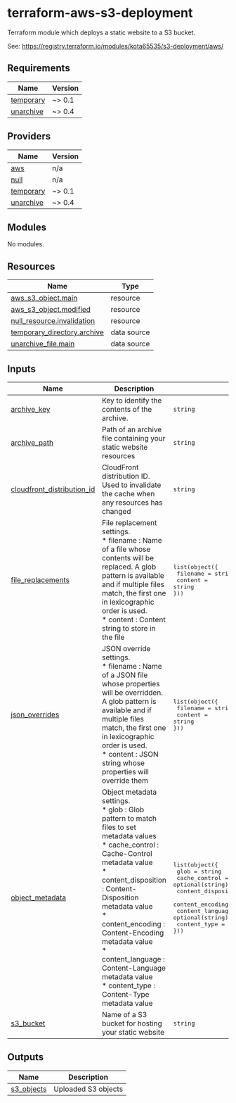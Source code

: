 # terraform-aws-s3-deployment

Terraform module which deploys a static website to a S3 bucket.

See: https://registry.terraform.io/modules/kota65535/s3-deployment/aws/

<!-- BEGIN_TF_DOCS -->
## Requirements

| Name | Version |
|------|---------|
| <a name="requirement_temporary"></a> [temporary](#requirement\_temporary) | ~> 0.1 |
| <a name="requirement_unarchive"></a> [unarchive](#requirement\_unarchive) | ~> 0.4 |

## Providers

| Name | Version |
|------|---------|
| <a name="provider_aws"></a> [aws](#provider\_aws) | n/a |
| <a name="provider_null"></a> [null](#provider\_null) | n/a |
| <a name="provider_temporary"></a> [temporary](#provider\_temporary) | ~> 0.1 |
| <a name="provider_unarchive"></a> [unarchive](#provider\_unarchive) | ~> 0.4 |

## Modules

No modules.

## Resources

| Name | Type |
|------|------|
| [aws_s3_object.main](https://registry.terraform.io/providers/hashicorp/aws/latest/docs/resources/s3_object) | resource |
| [aws_s3_object.modified](https://registry.terraform.io/providers/hashicorp/aws/latest/docs/resources/s3_object) | resource |
| [null_resource.invalidation](https://registry.terraform.io/providers/hashicorp/null/latest/docs/resources/resource) | resource |
| [temporary_directory.archive](https://registry.terraform.io/providers/kota65535/temporary/latest/docs/data-sources/directory) | data source |
| [unarchive_file.main](https://registry.terraform.io/providers/kota65535/unarchive/latest/docs/data-sources/file) | data source |

## Inputs

| Name | Description | Type | Default | Required |
|------|-------------|------|---------|:--------:|
| <a name="input_archive_key"></a> [archive\_key](#input\_archive\_key) | Key to identify the contents of the archive. | `string` | `""` | no |
| <a name="input_archive_path"></a> [archive\_path](#input\_archive\_path) | Path of an archive file containing your static website resources | `string` | n/a | yes |
| <a name="input_cloudfront_distribution_id"></a> [cloudfront\_distribution\_id](#input\_cloudfront\_distribution\_id) | CloudFront distribution ID. Used to invalidate the cache when any resources has changed | `string` | `""` | no |
| <a name="input_file_replacements"></a> [file\_replacements](#input\_file\_replacements) | File replacement settings.<br>* filename : Name of a file whose contents will be replaced. A glob pattern is available and if multiple files match, the first one in lexicographic order is used.<br>* content  : Content string to store in the file | <pre>list(object({<br>  filename = string<br>  content  = string<br>}))</pre> | `[]` | no |
| <a name="input_json_overrides"></a> [json\_overrides](#input\_json\_overrides) | JSON override settings.<br>* filename : Name of a JSON file whose properties will be overridden. A glob pattern is available and if multiple files match, the first one in lexicographic order is used.<br>* content  : JSON string whose properties will override them | <pre>list(object({<br>  filename = string<br>  content  = string<br>}))</pre> | `[]` | no |
| <a name="input_object_metadata"></a> [object\_metadata](#input\_object\_metadata) | Object metadata settings.<br>* glob                : Glob pattern to match files to set metadata values<br>* cache\_control       : Cache-Control metadata value<br>* content\_disposition : Content-Disposition metadata value<br>* content\_encoding    : Content-Encoding metadata value<br>* content\_language    : Content-Language metadata value<br>* content\_type        : Content-Type metadata value | <pre>list(object({<br>  glob                = string<br>  cache_control       = optional(string)<br>  content_disposition = optional(string)<br>  content_encoding    = optional(string)<br>  content_language    = optional(string)<br>  content_type        = optional(string)<br>}))</pre> | `[]` | no |
| <a name="input_s3_bucket"></a> [s3\_bucket](#input\_s3\_bucket) | Name of a S3 bucket for hosting your static website | `string` | n/a | yes |

## Outputs

| Name | Description |
|------|-------------|
| <a name="output_s3_objects"></a> [s3\_objects](#output\_s3\_objects) | Uploaded S3 objects |
<!-- END_TF_DOCS -->
